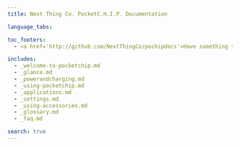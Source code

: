 ```yaml
---
title: Next Thing Co. PocketC.H.I.P. Documentation

language_tabs:

toc_footers:
  - <a href='http://github.com/NextThingCo/pochipdocs'>Have something to add or change?<br>Visit our GitHub!</a>

includes:
  - _welcome-to-pocketchip.md
  - _glance.md  
  - _powerandcharging.md
  - _using-pocketchip.md
  - _applications.md  
  - _settings.md
  - _using-accessories.md
  - _glossary.md
  - _faq.md  

search: true
---
```


